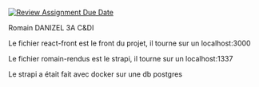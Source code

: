 [![Review Assignment Due Date](https://classroom.github.com/assets/deadline-readme-button-24ddc0f5d75046c5622901739e7c5dd533143b0c8e959d652212380cedb1ea36.svg)](https://classroom.github.com/a/8rRl5rgd)

Romain DANIZEL 3A C&DI

Le fichier react-front est le front du projet, il tourne sur un localhost:3000

Le fichier romain-rendus est le strapi, il tourne sur un localhost:1337

Le strapi a était fait avec docker sur une db postgres
